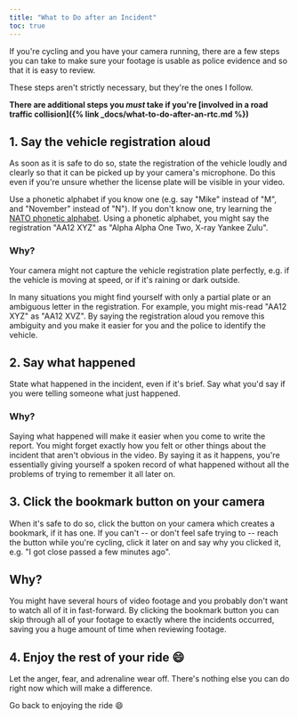 ```yaml
---
title: "What to Do after an Incident"
toc: true
---
```


If you're cycling and you have your camera running, there are a few steps you can take to make sure your footage is usable as police evidence and so that it is easy to review.

These steps aren't strictly necessary, but they're the ones I follow.

**There are additional steps you _must_ take if you're [involved in a road traffic collision]({% link _docs/what-to-do-after-an-rtc.md %})**

## 1. Say the vehicle registration aloud

As soon as it is safe to do so, state the registration of the vehicle loudly and clearly so that it can be picked up by your camera's microphone.
Do this even if you're unsure whether the license plate will be visible in your video.

Use a phonetic alphabet if you know one (e.g. say "Mike" instead of "M", and "November" instead of "N").
If you don't know one, try learning the [NATO phonetic alphabet](https://en.wikipedia.org/wiki/NATO_phonetic_alphabet).
Using a phonetic alphabet, you might say the registration "AA12 XYZ" as "Alpha Alpha One Two, X-ray Yankee Zulu".

### Why?

Your camera might not capture the vehicle registration plate perfectly, e.g. if the vehicle is moving at speed, or if it's raining or dark outside.

In many situations you might find yourself with only a partial plate or an ambiguous letter in the registration.
For example, you might mis-read "AA12 XYZ" as "AA12 XVZ".
By saying the registration aloud you remove this ambiguity and you make it easier for you and the police to identify the vehicle.

## 2. Say what happened

State what happened in the incident, even if it's brief.
Say what you'd say if you were telling someone what just happened.

### Why?

Saying what happened will make it easier when you come to write the report.
You might forget exactly how you felt or other things about the incident that aren't obvious in the video.
By saying it as it happens, you're essentially giving yourself a spoken record of what happened without all the problems of trying to remember it all later on.

## 3. Click the bookmark button on your camera

When it's safe to do so, click the button on your camera which creates a bookmark, if it has one.
If you can't -- or don't feel safe trying to -- reach the button while you're cycling, click it later on and say why you clicked it, e.g. "I got close passed a few minutes ago".

## Why?

You might have several hours of video footage and you probably don't want to watch all of it in fast-forward.
By clicking the bookmark button you can skip through all of your footage to exactly where the incidents occurred, saving you a huge amount of time when reviewing footage.

## 4. Enjoy the rest of your ride 😄

Let the anger, fear, and adrenaline wear off.
There's nothing else you can do right now which will make a difference.

Go back to enjoying the ride 😄